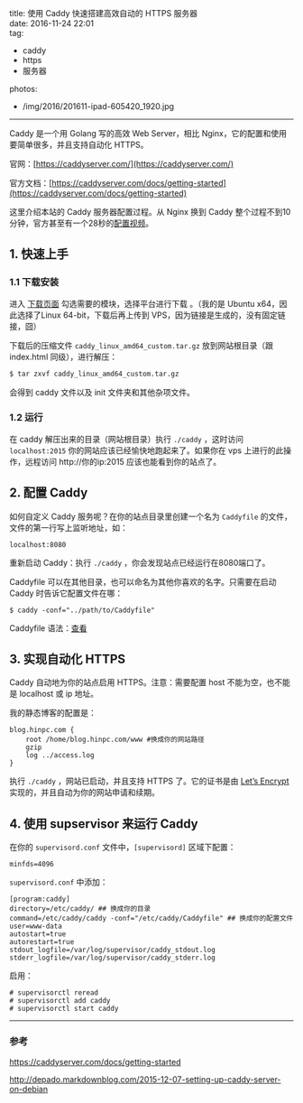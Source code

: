 title: 使用 Caddy 快速搭建高效自动的 HTTPS 服务器  
date: 2016-11-24 22:01  
tag:
- caddy
- https
- 服务器

photos:
- /img/2016/201611-ipad-605420_1920.jpg

---

Caddy 是一个用 Golang 写的高效 Web Server，相比 Nginx，它的配置和使用要简单很多，并且支持自动化 HTTPS。

<!--more-->

官网：[https://caddyserver.com/](https://caddyserver.com/)

官方文档：[https://caddyserver.com/docs/getting-started](https://caddyserver.com/docs/getting-started)



这里介绍本站的 Caddy 服务器配置过程。从 Nginx 换到 Caddy 整个过程不到10分钟，官方甚至有一个28秒的[配置视频](https://www.youtube.com/watch?time_continue=28&v=nk4EWHvvZtI)。



## 1. 快速上手

### 1.1 下载安装

进入 [下载页面](https://caddyserver.com/download) 勾选需要的模块，选择平台进行下载 。（我的是 Ubuntu x64，因此选择了Linux 64-bit，下载后再上传到 VPS，因为链接是生成的，没有固定链接，囧）



下载后的压缩文件 `caddy_linux_amd64_custom.tar.gz` 放到网站根目录（跟 index.html 同级），进行解压：

```bash
$ tar zxvf caddy_linux_amd64_custom.tar.gz
```

会得到 caddy 文件以及 init 文件夹和其他杂项文件。



### 1.2 运行

在 caddy 解压出来的目录（网站根目录）执行 `./caddy` ，这时访问 `localhost:2015` 你的网站应该已经愉快地跑起来了。如果你在 vps 上进行的此操作，远程访问 http://你的ip:2015 应该也能看到你的站点了。



## 2. 配置 Caddy

如何自定义 Caddy 服务呢？在你的站点目录里创建一个名为 `Caddyfile` 的文件，文件的第一行写上监听地址，如：

```
localhost:8080
```

重新启动 Caddy：执行  `./caddy` ，你会发现站点已经运行在8080端口了。

Caddyfile 可以在其他目录，也可以命名为其他你喜欢的名字。只需要在启动 Caddy 时告诉它配置文件在哪：

```shell
$ caddy -conf="../path/to/Caddyfile"
```

Caddyfile 语法：[查看](https://caddyserver.com/docs/caddyfile)



## 3. 实现自动化 HTTPS

Caddy 自动地为你的站点启用 HTTPS。注意：需要配置 host 不能为空，也不能是 localhost 或 ip 地址。

我的静态博客的配置是：

```
blog.hinpc.com {
    root /home/blog.hinpc.com/www #换成你的网站路径
    gzip
    log ../access.log
}
```

执行  `./caddy` ，网站已启动，并且支持 HTTPS 了。它的证书是由 [Let’s Encrypt](https://letsencrypt.org/) 实现的，并且自动为你的网站申请和续期。



## 4. 使用 supservisor 来运行 Caddy

在你的 `supervisord.conf` 文件中，`[supervisord]` 区域下配置：

```
minfds=4096
```

 `supervisord.conf` 中添加：

```
[program:caddy]
directory=/etc/caddy/ ## 换成你的目录
command=/etc/caddy/caddy -conf="/etc/caddy/Caddyfile" ## 换成你的配置文件
user=www-data
autostart=true
autorestart=true
stdout_logfile=/var/log/supervisor/caddy_stdout.log
stderr_logfile=/var/log/supervisor/caddy_stderr.log
```

启用：

```shell
# supervisorctl reread
# supervisorctl add caddy
# supervisorctl start caddy
```

---

### 参考

https://caddyserver.com/docs/getting-started

http://depado.markdownblog.com/2015-12-07-setting-up-caddy-server-on-debian



